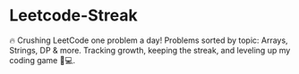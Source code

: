 # Leetcode-Streak
🔥 Crushing LeetCode one problem a day! Problems sorted by topic: Arrays, Strings, DP &amp; more. Tracking growth, keeping the streak, and leveling up my coding game 💪💻.
